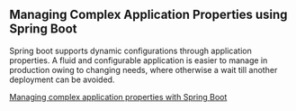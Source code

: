 ## Managing Complex Application Properties using Spring Boot

Spring boot supports dynamic configurations through application properties. A fluid and configurable application is easier to manage in production owing to changing needs, where otherwise a wait till another deployment can be avoided.

[Managing complex application properties with Spring Boot](https://thepro.io/post/managing-complex-application-properties-with-spring-boot-W8)
